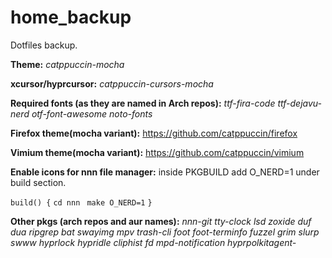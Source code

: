 # home_backup
Dotfiles backup.

<b>Theme:</b> <i>catppuccin-mocha</i>

<b>xcursor/hyprcursor:</b> <i>catppuccin-cursors-mocha</i>

<b>Required fonts (as they are named in Arch repos):</b>  <i>ttf-fira-code ttf-dejavu-nerd otf-font-awesome noto-fonts</i>

<b>Firefox theme(mocha variant):</b> https://github.com/catppuccin/firefox

<b>Vimium theme(mocha variant):</b> https://github.com/catppuccin/vimium

<b>Enable icons for nnn file manager:</b> inside PKGBUILD add O_NERD=1 under build section.

`build() {`
  `cd nnn`
 ` make O_NERD=1`
`}`

<b>Other pkgs (arch repos and aur names):</b> <i>nnn-git tty-clock lsd zoxide duf dua ripgrep bat swayimg mpv trash-cli foot foot-terminfo fuzzel grim slurp swww hyprlock hypridle cliphist fd mpd-notification hyprpolkitagent-</i>
